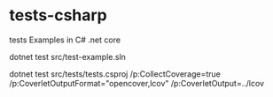 # tests-csharp
tests Examples in C# .net core

dotnet test src/test-example.sln 

dotnet test src/tests/tests.csproj /p:CollectCoverage=true /p:CoverletOutputFormat=\"opencover,lcov\" /p:CoverletOutput=../lcov 
